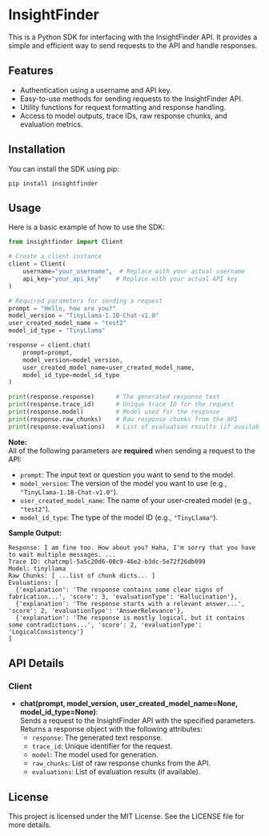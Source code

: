 # InsightFinder

This is a Python SDK for interfacing with the InsightFinder API. It provides a simple and efficient way to send requests to the API and handle responses.

## Features

- Authentication using a username and API key.
- Easy-to-use methods for sending requests to the InsightFinder API.
- Utility functions for request formatting and response handling.
- Access to model outputs, trace IDs, raw response chunks, and evaluation metrics.

## Installation

You can install the SDK using pip:

```
pip install insightfinder
```

## Usage

Here is a basic example of how to use the SDK:

```python
from insightfinder import Client

# Create a client instance
client = Client(
    username="your_username",  # Replace with your actual username
    api_key="your_api_key"    # Replace with your actual API key
)

# Required parameters for sending a request
prompt = "Hello, how are you?"
model_version = "TinyLlama-1.1B-Chat-v1.0"
user_created_model_name = "test2"
model_id_type = "TinyLlama"

response = client.chat(
    prompt=prompt,
    model_version=model_version,
    user_created_model_name=user_created_model_name,
    model_id_type=model_id_type
)

print(response.response)      # The generated response text
print(response.trace_id)      # Unique trace ID for the request
print(response.model)         # Model used for the response
print(response.raw_chunks)    # Raw response chunks from the API
print(response.evaluations)   # List of evaluation results (if available)
```

**Note:**  
All of the following parameters are **required** when sending a request to the API:
- `prompt`: The input text or question you want to send to the model.
- `model_version`: The version of the model you want to use (e.g., `"TinyLlama-1.1B-Chat-v1.0"`).
- `user_created_model_name`: The name of your user-created model (e.g., `"test2"`).
- `model_id_type`: The type of the model ID (e.g., `"TinyLlama"`).

**Sample Output:**
```
Response: I am fine too. How about you? Haha, I'm sorry that you have to wait multiple messages. ...
Trace ID: chatcmpl-5a5c20d6-08c9-46e2-b3dc-5e72f26db099
Model: tinyllama
Raw Chunks: [ ...list of chunk dicts... ]
Evaluations: [
  {'explanation': 'The response contains some clear signs of fabrication...', 'score': 3, 'evaluationType': 'Hallucination'},
  {'explanation': 'The response starts with a relevant answer...', 'score': 2, 'evaluationType': 'AnswerRelevance'},
  {'explanation': 'The response is mostly logical, but it contains some contradictions...', 'score': 2, 'evaluationType': 'LogicalConsistency'}
]
```

## API Details

### Client

- **chat(prompt, model_version, user_created_model_name=None, model_id_type=None)**:  
  Sends a request to the InsightFinder API with the specified parameters.  
  Returns a response object with the following attributes:
  - `response`: The generated text response.
  - `trace_id`: Unique identifier for the request.
  - `model`: The model used for generation.
  - `raw_chunks`: List of raw response chunks from the API.
  - `evaluations`: List of evaluation results (if available).

## License

This project is licensed under the MIT License. See the LICENSE file for more details.
